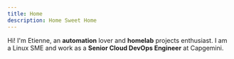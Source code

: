 ```yaml
---
title: Home
description: Home Sweet Home
---
```

Hi! I'm Etienne, an **automation** lover and **homelab** projects enthusiast. I am a Linux SME and work as a **Senior Cloud DevOps Engineer** at Capgemini.